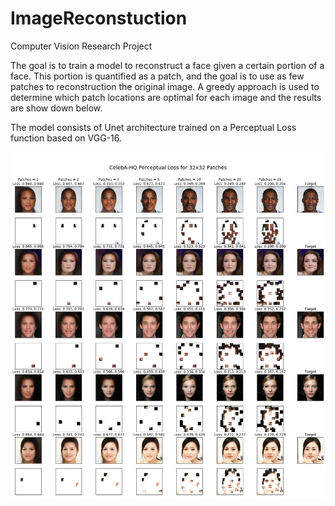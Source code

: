 # ImageReconstuction
Computer Vision Research Project

The goal is to train a model to reconstruct a face given a certain portion of a face. 
This portion is quantified as a patch, and the goal is to use as few patches to reconstruction the original image. 
A greedy approach is used to determine which patch locations are optimal for each image and the results are show down below.

The model consists of Unet architecture trained on a Perceptual Loss function based on VGG-16. 

![](examples/celeba_60eps_example2.png)

